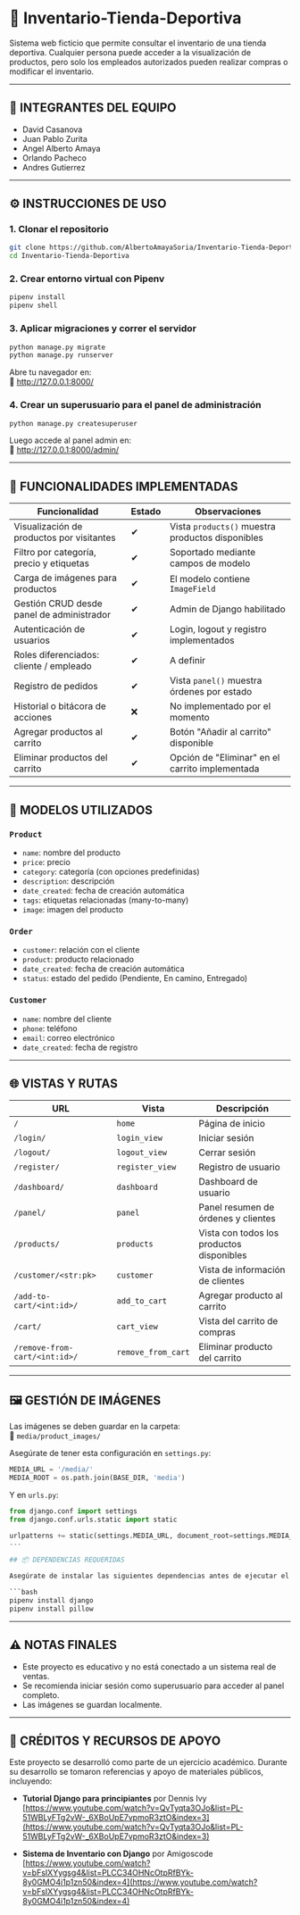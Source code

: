 # 🏪 Inventario-Tienda-Deportiva

Sistema web ficticio que permite consultar el inventario de una tienda deportiva. Cualquier persona puede acceder a la visualización de productos, pero solo los empleados autorizados pueden realizar compras o modificar el inventario.

---

## 👥 INTEGRANTES DEL EQUIPO

- David Casanova  
- Juan Pablo Zurita  
- Angel Alberto Amaya  
- Orlando Pacheco  
- Andres Gutierrez  

---

## ⚙ INSTRUCCIONES DE USO

### 1. Clonar el repositorio

```bash
git clone https://github.com/AlbertoAmayaSoria/Inventario-Tienda-Deportiva.git
cd Inventario-Tienda-Deportiva
```

### 2. Crear entorno virtual con Pipenv

```bash
pipenv install
pipenv shell
```

### 3. Aplicar migraciones y correr el servidor

```bash
python manage.py migrate
python manage.py runserver
```

Abre tu navegador en:  
🔗 http://127.0.0.1:8000/

### 4. Crear un superusuario para el panel de administración

```bash
python manage.py createsuperuser
```

Luego accede al panel admin en:  
🔗 http://127.0.0.1:8000/admin/

---

## 📌 FUNCIONALIDADES IMPLEMENTADAS

| Funcionalidad                                 | Estado | Observaciones                                       |
|-----------------------------------------------|--------|----------------------------------------------------|
| Visualización de productos por visitantes      | ✔      | Vista `products()` muestra productos disponibles   |
| Filtro por categoría, precio y etiquetas       | ✔      | Soportado mediante campos de modelo                |
| Carga de imágenes para productos               | ✔      | El modelo contiene `ImageField`                   |
| Gestión CRUD desde panel de administrador      | ✔      | Admin de Django habilitado                         |
| Autenticación de usuarios                      | ✔      | Login, logout y registro implementados             |
| Roles diferenciados: cliente / empleado        | ✔      | A definir                                          |
| Registro de pedidos                            | ✔      | Vista `panel()` muestra órdenes por estado         |
| Historial o bitácora de acciones               | ❌     | No implementado por el momento                     |
| Agregar productos al carrito                   | ✔      | Botón "Añadir al carrito" disponible               |
| Eliminar productos del carrito                 | ✔      | Opción de "Eliminar" en el carrito implementada    |

---

## 🧱 MODELOS UTILIZADOS

### `Product`
- `name`: nombre del producto
- `price`: precio
- `category`: categoría (con opciones predefinidas)
- `description`: descripción
- `date_created`: fecha de creación automática
- `tags`: etiquetas relacionadas (many-to-many)
- `image`: imagen del producto

### `Order`
- `customer`: relación con el cliente
- `product`: producto relacionado
- `date_created`: fecha de creación automática
- `status`: estado del pedido (Pendiente, En camino, Entregado)

### `Customer`
- `name`: nombre del cliente
- `phone`: teléfono
- `email`: correo electrónico
- `date_created`: fecha de registro

---

## 🌐 VISTAS Y RUTAS

| URL                        | Vista             | Descripción                                     |
|----------------------------|-------------------|-------------------------------------------------|
| `/`                        | `home`            | Página de inicio                                |
| `/login/`                  | `login_view`      | Iniciar sesión                                  |
| `/logout/`                 | `logout_view`     | Cerrar sesión                                   |
| `/register/`               | `register_view`   | Registro de usuario                             |
| `/dashboard/`              | `dashboard`       | Dashboard de usuario                            |
| `/panel/`                  | `panel`           | Panel resumen de órdenes y clientes             |
| `/products/`               | `products`        | Vista con todos los productos disponibles       |
| `/customer/<str:pk>`       | `customer`        | Vista de información de clientes                |
| `/add-to-cart/<int:id>/`   | `add_to_cart`     | Agregar producto al carrito                     |
| `/cart/`                   | `cart_view`       | Vista del carrito de compras                    |
| `/remove-from-cart/<int:id>/` | `remove_from_cart` | Eliminar producto del carrito             |

---

## 🖼️ GESTIÓN DE IMÁGENES

Las imágenes se deben guardar en la carpeta:  
📁 `media/product_images/`

Asegúrate de tener esta configuración en `settings.py`:

```python
MEDIA_URL = '/media/'
MEDIA_ROOT = os.path.join(BASE_DIR, 'media')
```

Y en `urls.py`:

```python
from django.conf import settings
from django.conf.urls.static import static

urlpatterns += static(settings.MEDIA_URL, document_root=settings.MEDIA_ROOT)
---

## 📦 DEPENDENCIAS REQUERIDAS

Asegúrate de instalar las siguientes dependencias antes de ejecutar el proyecto:

```bash
pipenv install django
pipenv install pillow
```

---

## ⚠️ NOTAS FINALES

- Este proyecto es educativo y no está conectado a un sistema real de ventas.
- Se recomienda iniciar sesión como superusuario para acceder al panel completo.
- Las imágenes se guardan localmente.

---

## 🙌 CRÉDITOS Y RECURSOS DE APOYO

Este proyecto se desarrolló como parte de un ejercicio académico. Durante su desarrollo se tomaron referencias y apoyo de materiales públicos, incluyendo:

- **Tutorial Django para principiantes** por Dennis Ivy  
  [https://www.youtube.com/watch?v=QvTyqta3OJo&list=PL-51WBLyFTg2vW-_6XBoUpE7vpmoR3ztO&index=3](https://www.youtube.com/watch?v=QvTyqta3OJo&list=PL-51WBLyFTg2vW-_6XBoUpE7vpmoR3ztO&index=3)

- **Sistema de Inventario con Django** por Amigoscode  
  [https://www.youtube.com/watch?v=bFsIXYygsg4&list=PLCC34OHNcOtpRfBYk-8y0GMO4i1p1zn50&index=4](https://www.youtube.com/watch?v=bFsIXYygsg4&list=PLCC34OHNcOtpRfBYk-8y0GMO4i1p1zn50&index=4)
